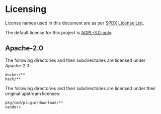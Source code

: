 # Licensing

License names used in this document are as per [SPDX License List](https://spdx.org/licenses/).

The default license for this project is [AGPL-3.0-only](LICENSE).

## Apache-2.0

The following directories and their subdirectories are licensed under Apache-2.0:

```
docker/**
hack/**
```

The following directories and their subdirectories are licensed under their original upstream licenses:

```
pkg/cmd/plugin/download/**
vendor/
```
